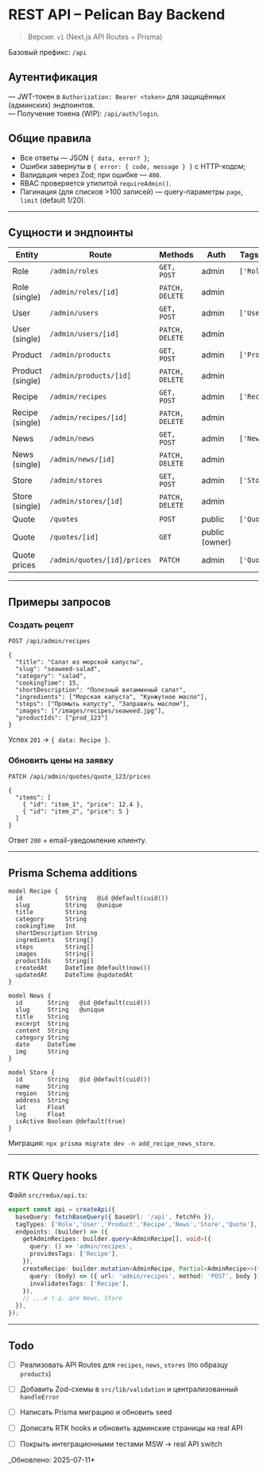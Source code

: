 # REST API – Pelican Bay Backend

> Версия: `v1` (Next.js API Routes + Prisma)

Базовый префикс: `/api`

## Аутентификация

— JWT-токен в `Authorization: Bearer <token>` для защищённых (админских) эндпоинтов.  
— Получение токена (WIP): `/api/auth/login`.

## Общие правила

* Все ответы — JSON `{ data, error? }`;
* Ошибки завернуты в `{ error: { code, message } }` с HTTP-кодом;
* Валидация через Zod; при ошибке — `400`.
* RBAC проверяется утилитой `requireAdmin()`.
* Пагинация (для списков >100 записей) — query-параметры `page`, `limit` (default 1/20).

---

## Сущности и эндпоинты

| Entity | Route | Methods | Auth | Tags (RTK) |
|--------|-------|---------|------|------------|
| Role | `/admin/roles` | `GET, POST` | admin | `['Role']` |
| Role (single) | `/admin/roles/[id]` | `PATCH, DELETE` | admin |  |
| User | `/admin/users` | `GET, POST` | admin | `['User']` |
| User (single) | `/admin/users/[id]` | `PATCH, DELETE` | admin | |
| Product | `/admin/products` | `GET, POST` | admin | `['Product']` |
| Product (single) | `/admin/products/[id]` | `PATCH, DELETE` | admin | |
| Recipe | `/admin/recipes` | `GET, POST` | admin | `['Recipe']` |
| Recipe (single) | `/admin/recipes/[id]` | `PATCH, DELETE` | admin | |
| News | `/admin/news` | `GET, POST` | admin | `['News']` |
| News (single) | `/admin/news/[id]` | `PATCH, DELETE` | admin | |
| Store | `/admin/stores` | `GET, POST` | admin | `['Store']` |
| Store (single) | `/admin/stores/[id]` | `PATCH, DELETE` | admin | |
| Quote | `/quotes` | `POST` | public | `['Quote']` |
| Quote | `/quotes/[id]` | `GET` | public (owner) | |
| Quote prices | `/admin/quotes/[id]/prices` | `PATCH` | admin | `['Quote']` |

---

## Примеры запросов

### Создать рецепт

`POST /api/admin/recipes`

```jsonc
{
  "title": "Салат из морской капусты",
  "slug": "seaweed-salad",
  "category": "salad",
  "cookingTime": 15,
  "shortDescription": "Полезный витаминный салат",
  "ingredients": ["Морская капуста", "Кунжутное масло"],
  "steps": ["Промыть капусту", "Заправить маслом"],
  "images": ["/images/recipes/seaweed.jpg"],
  "productIds": ["prod_123"]
}
```

Успех `201` → `{ data: Recipe }`.

### Обновить цены на заявку

`PATCH /api/admin/quotes/quote_123/prices`

```jsonc
{
  "items": [
    { "id": "item_1", "price": 12.4 },
    { "id": "item_2", "price": 5 }
  ]
}
```

Ответ `200` + email-уведомление клиенту.

---

## Prisma Schema additions

```prisma
model Recipe {
  id            String   @id @default(cuid())
  slug          String   @unique
  title         String
  category      String
  cookingTime   Int
  shortDescription String
  ingredients   String[]
  steps         String[]
  images        String[]
  productIds    String[]
  createdAt     DateTime @default(now())
  updatedAt     DateTime @updatedAt
}

model News {
  id       String   @id @default(cuid())
  slug     String   @unique
  title    String
  excerpt  String
  content  String
  category String
  date     DateTime
  img      String
}

model Store {
  id       String   @id @default(cuid())
  name     String
  region   String
  address  String
  lat      Float
  lng      Float
  isActive Boolean @default(true)
}
```

Миграция: `npx prisma migrate dev -n add_recipe_news_store`.

---

## RTK Query hooks

Файл `src/redux/api.ts`:

```ts
export const api = createApi({
  baseQuery: fetchBaseQuery({ baseUrl: '/api', fetchFn }),
  tagTypes: ['Role','User','Product','Recipe','News','Store','Quote'],
  endpoints: (builder) => ({
    getAdminRecipes: builder.query<AdminRecipe[], void>({
      query: () => 'admin/recipes',
      providesTags: ['Recipe'],
    }),
    createRecipe: builder.mutation<AdminRecipe, Partial<AdminRecipe>>({
      query: (body) => ({ url: 'admin/recipes', method: 'POST', body }),
      invalidatesTags: ['Recipe'],
    }),
    // ...и т.д. для News, Store
  }),
});
```

---

## Todo

* [ ] Реализовать API Routes для `recipes`, `news`, `stores` (по образцу `products`)

* [ ] Добавить Zod-схемы в `src/lib/validation` и централизованный `handleError`

* [ ] Написать Prisma миграцию и обновить seed

* [ ] Дописать RTK hooks и обновить админские страницы на real API

* [ ] Покрыть интеграционными тестами MSW → real API switch

_Обновлено: 2025-07-11*
